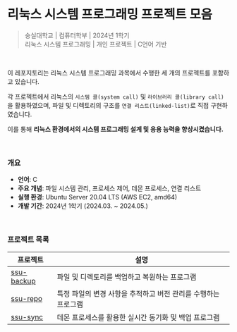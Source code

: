 # 리눅스 시스템 프로그래밍 프로젝트 모음

> 숭실대학교 | 컴퓨터학부 | 2024년 1학기  
> 리눅스 시스템 프로그래밍 | 개인 프로젝트 | C언어 기반

<br>

이 레포지토리는 리눅스 시스템 프로그래밍 과목에서 수행한 세 개의 프로젝트를 포함하고 있습니다.

각 프로젝트에서 리눅스의 `시스템 콜(system call)` 및 `라이브러리 콜(library call)`을 활용하였으며, 파일 및 디렉토리의 구조를 `연결 리스트(linked-list)`로 직접 구현하였습니다.

이를 통해 **리눅스 환경에서의 시스템 프로그래밍 설계 및 응용 능력을 향상시켰습니다.**

<br>

### 개요

- **언어**: C
- **주요 개념**: 파일 시스템 관리, 프로세스 제어, 데몬 프로세스, 연결 리스트
- **실행 환경**: Ubuntu Server 20.04 LTS (AWS EC2, amd64)
- **개발 기간**: 2024년 1학기 (2024.03. ~ 2024.05.)

<br>

### 프로젝트 목록

| 프로젝트     | 설명 |
|--------------|------------|
| [ssu-backup](https://github.com/junghyun21/linux-system-programming-projects/tree/main/ssu-backup)      | 파일 및 디렉토리를 백업하고 복원하는 프로그램 |
| [ssu-repo](https://github.com/junghyun21/linux-system-programming-projects/tree/main/ssu-repo)      | 특정 파일의 변경 사항을 추적하고 버전 관리를 수행하는 프로그램 |
| [ssu-sync](https://github.com/junghyun21/linux-system-programming-projects/tree/main/ssu-sync)  | 데몬 프로세스를 활용한 실시간 동기화 및 백업 프로그램 |